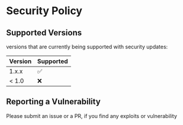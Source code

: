 # Security Policy

## Supported Versions

versions that are currently being supported with security updates:

| Version | Supported          |
| ------- | ------------------ |
| 1.x.x   | :white_check_mark: |
| < 1.0   | :x:                |

## Reporting a Vulnerability

Please submit an issue or a PR, if you find any exploits or vulnerability
